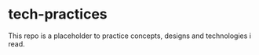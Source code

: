 # tech-practices

This repo is a placeholder to practice concepts, designs and technologies i read.
